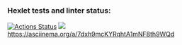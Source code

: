 ### Hexlet tests and linter status:
[![Actions Status](https://github.com/Shendy68/python-project-49/workflows/hexlet-check/badge.svg)](https://github.com/Shendy68/python-project-49/actions)
<a href="https://codeclimate.com/github/Shendy68/python-project-49/maintainability"><img src="https://api.codeclimate.com/v1/badges/6125de4b60e9cfa5bcf5/maintainability" /></a>
https://asciinema.org/a/7dxh9mcKYRqhtA1mNF8th9WQd